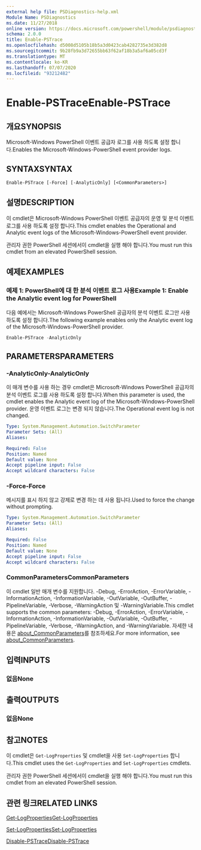 ```yaml
---
external help file: PSDiagnostics-help.xml
Module Name: PSDiagnostics
ms.date: 11/27/2018
online version: https://docs.microsoft.com/powershell/module/psdiagnostics/enable-pstrace?view=powershell-6&WT.mc_id=ps-gethelp
schema: 2.0.0
title: Enable-PSTrace
ms.openlocfilehash: d5008d5105b18b5a3d0423cab4282735e3d382d8
ms.sourcegitcommit: 9b28fb9a3d72655bb63f62af18b3a5af6a05cd3f
ms.translationtype: MT
ms.contentlocale: ko-KR
ms.lasthandoff: 07/07/2020
ms.locfileid: "93212482"
---
```

# <span data-ttu-id="42062-102">Enable-PSTrace</span><span class="sxs-lookup"><span data-stu-id="42062-102">Enable-PSTrace</span></span>

## <span data-ttu-id="42062-103">개요</span><span class="sxs-lookup"><span data-stu-id="42062-103">SYNOPSIS</span></span>
<span data-ttu-id="42062-104">Microsoft-Windows PowerShell 이벤트 공급자 로그를 사용 하도록 설정 합니다.</span><span class="sxs-lookup"><span data-stu-id="42062-104">Enables the Microsoft-Windows-PowerShell event provider logs.</span></span>

## <span data-ttu-id="42062-105">SYNTAX</span><span class="sxs-lookup"><span data-stu-id="42062-105">SYNTAX</span></span>

```
Enable-PSTrace [-Force] [-AnalyticOnly] [<CommonParameters>]
```

## <span data-ttu-id="42062-106">설명</span><span class="sxs-lookup"><span data-stu-id="42062-106">DESCRIPTION</span></span>

<span data-ttu-id="42062-107">이 cmdlet은 Microsoft-Windows PowerShell 이벤트 공급자의 운영 및 분석 이벤트 로그를 사용 하도록 설정 합니다.</span><span class="sxs-lookup"><span data-stu-id="42062-107">This cmdlet enables the Operational and Analytic event logs of the Microsoft-Windows-PowerShell event provider.</span></span>

<span data-ttu-id="42062-108">관리자 권한 PowerShell 세션에서이 cmdlet을 실행 해야 합니다.</span><span class="sxs-lookup"><span data-stu-id="42062-108">You must run this cmdlet from an elevated PowerShell session.</span></span>

## <span data-ttu-id="42062-109">예제</span><span class="sxs-lookup"><span data-stu-id="42062-109">EXAMPLES</span></span>

### <span data-ttu-id="42062-110">예제 1: PowerShell에 대 한 분석 이벤트 로그 사용</span><span class="sxs-lookup"><span data-stu-id="42062-110">Example 1: Enable the Analytic event log for PowerShell</span></span>

<span data-ttu-id="42062-111">다음 예에서는 Microsoft-Windows PowerShell 공급자의 분석 이벤트 로그만 사용 하도록 설정 합니다.</span><span class="sxs-lookup"><span data-stu-id="42062-111">The following example enables only the Analytic event log of the Microsoft-Windows-PowerShell provider.</span></span>

```powershell
Enable-PSTrace -AnalyticOnly
```

## <span data-ttu-id="42062-112">PARAMETERS</span><span class="sxs-lookup"><span data-stu-id="42062-112">PARAMETERS</span></span>

### <span data-ttu-id="42062-113">-AnalyticOnly</span><span class="sxs-lookup"><span data-stu-id="42062-113">-AnalyticOnly</span></span>

<span data-ttu-id="42062-114">이 매개 변수를 사용 하는 경우 cmdlet은 Microsoft-Windows PowerShell 공급자의 분석 이벤트 로그를 사용 하도록 설정 합니다.</span><span class="sxs-lookup"><span data-stu-id="42062-114">When this parameter is used, the cmdlet enables the Analytic event log of the Microsoft-Windows-PowerShell provider.</span></span> <span data-ttu-id="42062-115">운영 이벤트 로그는 변경 되지 않습니다.</span><span class="sxs-lookup"><span data-stu-id="42062-115">The Operational event log is not changed.</span></span>

```yaml
Type: System.Management.Automation.SwitchParameter
Parameter Sets: (All)
Aliases:

Required: False
Position: Named
Default value: None
Accept pipeline input: False
Accept wildcard characters: False
```

### <span data-ttu-id="42062-116">-Force</span><span class="sxs-lookup"><span data-stu-id="42062-116">-Force</span></span>

<span data-ttu-id="42062-117">메시지를 표시 하지 않고 강제로 변경 하는 데 사용 됩니다.</span><span class="sxs-lookup"><span data-stu-id="42062-117">Used to force the change without prompting.</span></span>

```yaml
Type: System.Management.Automation.SwitchParameter
Parameter Sets: (All)
Aliases:

Required: False
Position: Named
Default value: None
Accept pipeline input: False
Accept wildcard characters: False
```

### <span data-ttu-id="42062-118">CommonParameters</span><span class="sxs-lookup"><span data-stu-id="42062-118">CommonParameters</span></span>
<span data-ttu-id="42062-119">이 cmdlet 일반 매개 변수를 지원합니다. -Debug, -ErrorAction, -ErrorVariable, -InformationAction, -InformationVariable, -OutVariable, -OutBuffer, -PipelineVariable, -Verbose, -WarningAction 및 -WarningVariable.</span><span class="sxs-lookup"><span data-stu-id="42062-119">This cmdlet supports the common parameters: -Debug, -ErrorAction, -ErrorVariable, -InformationAction, -InformationVariable, -OutVariable, -OutBuffer, -PipelineVariable, -Verbose, -WarningAction, and -WarningVariable.</span></span> <span data-ttu-id="42062-120">자세한 내용은 [about_CommonParameters](https://go.microsoft.com/fwlink/?LinkID=113216)를 참조하세요.</span><span class="sxs-lookup"><span data-stu-id="42062-120">For more information, see [about_CommonParameters](https://go.microsoft.com/fwlink/?LinkID=113216).</span></span>

## <span data-ttu-id="42062-121">입력</span><span class="sxs-lookup"><span data-stu-id="42062-121">INPUTS</span></span>

### <span data-ttu-id="42062-122">없음</span><span class="sxs-lookup"><span data-stu-id="42062-122">None</span></span>

## <span data-ttu-id="42062-123">출력</span><span class="sxs-lookup"><span data-stu-id="42062-123">OUTPUTS</span></span>

### <span data-ttu-id="42062-124">없음</span><span class="sxs-lookup"><span data-stu-id="42062-124">None</span></span>

## <span data-ttu-id="42062-125">참고</span><span class="sxs-lookup"><span data-stu-id="42062-125">NOTES</span></span>

<span data-ttu-id="42062-126">이 cmdlet은 `Get-LogProperties` 및 cmdlet을 사용 `Set-LogProperties` 합니다.</span><span class="sxs-lookup"><span data-stu-id="42062-126">This cmdlet uses the `Get-LogProperties` and `Set-LogProperties` cmdlets.</span></span>

<span data-ttu-id="42062-127">관리자 권한 PowerShell 세션에서이 cmdlet을 실행 해야 합니다.</span><span class="sxs-lookup"><span data-stu-id="42062-127">You must run this cmdlet from an elevated PowerShell session.</span></span>

## <span data-ttu-id="42062-128">관련 링크</span><span class="sxs-lookup"><span data-stu-id="42062-128">RELATED LINKS</span></span>

[<span data-ttu-id="42062-129">Get-LogProperties</span><span class="sxs-lookup"><span data-stu-id="42062-129">Get-LogProperties</span></span>](Get-LogProperties.md)

[<span data-ttu-id="42062-130">Set-LogProperties</span><span class="sxs-lookup"><span data-stu-id="42062-130">Set-LogProperties</span></span>](Set-LogProperties.md)

[<span data-ttu-id="42062-131">Disable-PSTrace</span><span class="sxs-lookup"><span data-stu-id="42062-131">Disable-PSTrace</span></span>](Disable-PSTrace.md)

